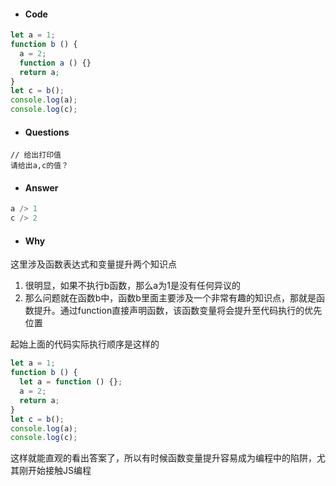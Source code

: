 * #### Code  
```javascript
let a = 1;
function b () {
  a = 2;
  function a () {}
  return a;
}
let c = b();
console.log(a);
console.log(c);
```     

* #### Questions

```
// 给出打印值
请给出a,c的值？
```    

* #### Answer 

```javascript
a /> 1
c /> 2
```     

* #### Why

这里涉及函数表达式和变量提升两个知识点 

1. 很明显，如果不执行b函数，那么a为1是没有任何异议的   
2. 那么问题就在函数b中，函数b里面主要涉及一个非常有趣的知识点，那就是函数提升。通过function直接声明函数，该函数变量将会提升至代码执行的优先位置

起始上面的代码实际执行顺序是这样的

```javascript
let a = 1;
function b () {
  let a = function () {};
  a = 2;
  return a;
}
let c = b();
console.log(a);
console.log(c);
``` 
这样就能直观的看出答案了，所以有时候函数变量提升容易成为编程中的陷阱，尤其刚开始接触JS编程


  